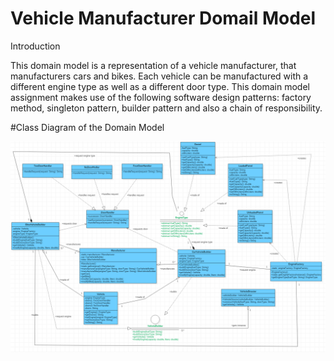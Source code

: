 # Vehicle Manufacturer Domail Model

Introduction

This domain model is a representation of a vehicle manufacturer, that manufacturers
cars and bikes. Each vehicle can be manufactured with a different engine type as well
as a different door type. This domain model assignment makes use of the following
software design patterns: factory method, singleton pattern, builder pattern and also 
a chain of responsibility.

#Class Diagram of the Domain Model

![alt tag](https://raw.githubusercontent.com/JasonMcKay/Assignment-5/master/model.png)
